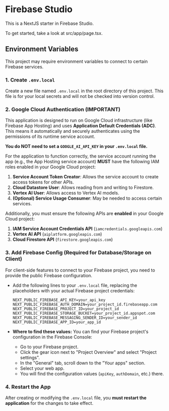 # Firebase Studio

This is a NextJS starter in Firebase Studio.

To get started, take a look at src/app/page.tsx.

## Environment Variables

This project may require environment variables to connect to certain Firebase services.

### 1. Create `.env.local`

Create a new file named `.env.local` in the root directory of this project. This file is for your local secrets and will not be checked into version control.

### 2. Google Cloud Authentication (IMPORTANT)

This application is designed to run on Google Cloud infrastructure (like Firebase App Hosting) and uses **Application Default Credentials (ADC)**. This means it automatically and securely authenticates using the permissions of its runtime service account.

**You do NOT need to set a `GOOGLE_AI_API_KEY` in your `.env.local` file.**

For the application to function correctly, the service account running the app (e.g., the App Hosting service account) **MUST** have the following IAM roles enabled in your Google Cloud project:
1.  **Service Account Token Creator**: Allows the service account to create access tokens for other APIs.
2.  **Cloud Datastore User**: Allows reading from and writing to Firestore.
3.  **Vertex AI User**: Allows access to Vertex AI models.
4.  **(Optional) Service Usage Consumer**: May be needed to access certain services.

Additionally, you must ensure the following APIs are **enabled** in your Google Cloud project:
1.  **IAM Service Account Credentials API** (`iamcredentials.googleapis.com`)
2.  **Vertex AI API** (`aiplatform.googleapis.com`)
3.  **Cloud Firestore API** (`firestore.googleapis.com`)

### 3. Add Firebase Config (Required for Database/Storage on Client)

For client-side features to connect to your Firebase project, you need to provide the public Firebase configuration.

*   Add the following lines to your `.env.local` file, replacing the placeholders with your actual Firebase project credentials:

    ```
    NEXT_PUBLIC_FIREBASE_API_KEY=your_api_key
    NEXT_PUBLIC_FIREBASE_AUTH_DOMAIN=your_project_id.firebaseapp.com
    NEXT_PUBLIC_FIREBASE_PROJECT_ID=your_project_id
    NEXT_PUBLIC_FIREBASE_STORAGE_BUCKET=your_project_id.appspot.com
    NEXT_PUBLIC_FIREBASE_MESSAGING_SENDER_ID=your_sender_id
    NEXT_PUBLIC_FIREBASE_APP_ID=your_app_id
    ```

*   **Where to find these values:** You can find your Firebase project's configuration in the Firebase Console:
    *   Go to your Firebase project.
    *   Click the gear icon next to "Project Overview" and select "Project settings".
    *   In the "General" tab, scroll down to the "Your apps" section.
    *   Select your web app.
    *   You will find the configuration values (`apiKey`, `authDomain`, etc.) there.

### 4. Restart the App

After creating or modifying the `.env.local` file, you **must restart the application** for the changes to take effect.
